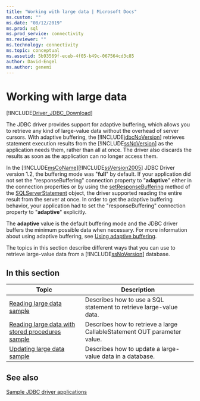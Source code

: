```yaml
---
title: "Working with large data | Microsoft Docs"
ms.custom: ""
ms.date: "08/12/2019"
ms.prod: sql
ms.prod_service: connectivity
ms.reviewer: ""
ms.technology: connectivity
ms.topic: conceptual
ms.assetid: 5b93569f-eceb-4f05-b49c-067564cd3c85
author: David-Engel
ms.author: genemi
---
```


# Working with large data

[!INCLUDE[Driver_JDBC_Download](../../../includes/driver_jdbc_download.md)]

The JDBC driver provides support for adaptive buffering, which allows you to retrieve any kind of large-value data without the overhead of server cursors. With adaptive buffering, the [!INCLUDE[jdbcNoVersion](../../../includes/jdbcnoversion_md.md)] retrieves statement execution results from the [!INCLUDE[ssNoVersion](../../../includes/ssnoversion-md.md)] as the application needs them, rather than all at once. The driver also discards the results as soon as the application can no longer access them.  
  
In the [!INCLUDE[msCoName](../../../includes/msconame_md.md)][!INCLUDE[ssVersion2005](../../../includes/ssversion2005-md.md)] JDBC Driver version 1.2, the buffering mode was "**full**" by default. If your application did not set the "responseBuffering" connection property to "**adaptive**" either in the connection properties or by using the [setResponseBuffering](../../../connect/jdbc/reference/setresponsebuffering-method-sqlserverstatement.md) method of the [SQLServerStatement](../../../connect/jdbc/reference/sqlserverstatement-class.md) object, the driver supported reading the entire result from the server at once. In order to get the adaptive buffering behavior, your application had to set the "responseBuffering" connection property to "**adaptive**" explicitly.  
  
The **adaptive** value is the default buffering mode and the JDBC driver buffers the minimum possible data when necessary. For more information about using adaptive buffering, see [Using adaptive buffering](../../../connect/jdbc/using-adaptive-buffering.md).  
  
The topics in this section describe different ways that you can use to retrieve large-value data from a [!INCLUDE[ssNoVersion](../../../includes/ssnoversion-md.md)] database.  
  
## In this section  
  
| Topic                                                                                                                         | Description                                                              |
| ----------------------------------------------------------------------------------------------------------------------------- | ------------------------------------------------------------------------ |
| [Reading large data sample](../../../connect/jdbc/code-samples/reading-large-data-sample.md)                                               | Describes how to use a SQL statement to retrieve large-value data.       |
| [Reading large data with stored procedures sample](../../../connect/jdbc/code-samples/reading-large-data-with-stored-procedures-sample.md) | Describes how to retrieve a large CallableStatement OUT parameter value. |
| [Updating large data sample](../../../connect/jdbc/code-samples/updating-large-data-sample.md)                                             | Describes how to update a large-value data in a database.                |
  
## See also

[Sample JDBC driver applications](../../../connect/jdbc/code-samples/sample-jdbc-driver-applications.md)  
  
